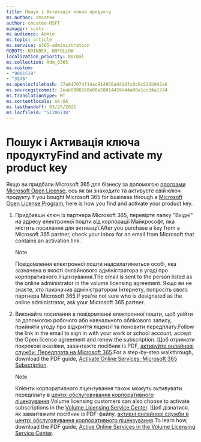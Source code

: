 ```yaml
---
title: Пошук і Активація ключа продукту
ms.author: cmcatee
author: cmcatee-MSFT
manager: scotv
ms.audience: Admin
ms.topic: article
ms.service: o365-administration
ROBOTS: NOINDEX, NOFOLLOW
localization_priority: Normal
ms.collection: Adm_O365
ms.custom:
- "9001519"
- "3576"
ms.openlocfilehash: 37a847074f14ac914950ad42dfc0c6c52db942a6
ms.sourcegitcommit: 2eab0980268e08a58014459d44a08a1cc34a17d4
ms.translationtype: MT
ms.contentlocale: uk-UA
ms.lasthandoff: 03/25/2021
ms.locfileid: "51200730"
---
```

# <a name="find-and-activate-my-product-key"></a><span data-ttu-id="496ac-102">Пошук і Активація ключа продукту</span><span class="sxs-lookup"><span data-stu-id="496ac-102">Find and activate my product key</span></span>

<span data-ttu-id="496ac-103">Якщо ви придбали Microsoft 365 для бізнесу за допомогою [програми Microsoft Open License](https://go.microsoft.com/fwlink/p/?LinkID=613298), ось як ви знаходите та активуєте свій ключ продукту.</span><span class="sxs-lookup"><span data-stu-id="496ac-103">If you bought Microsoft 365 for business through a [Microsoft Open License Program](https://go.microsoft.com/fwlink/p/?LinkID=613298), here is how you find and activate your product key.</span></span>

1. <span data-ttu-id="496ac-104">Придбавши ключ із партнера Microsoft 365, перевірте папку "Вхідні" на адресу електронної пошти від корпорації Майкрософт, яка містить посилання для активації.</span><span class="sxs-lookup"><span data-stu-id="496ac-104">After you purchase a key from a Microsoft 365 partner, check your inbox for an email from Microsoft that contains an activation link.</span></span>

    > [!NOTE]
    > <span data-ttu-id="496ac-105">Повідомлення електронної пошти надсилатиметься особі, яка зазначена в якості онлайнового адміністратора в угоді про корпоративного ліцензування.</span><span class="sxs-lookup"><span data-stu-id="496ac-105">The email is sent to the person listed as the online administrator in the volume licensing agreement.</span></span> <span data-ttu-id="496ac-106">Якщо ви не знаєте, хто призначив адміністратором Інтернету, попросіть свого партнера Microsoft 365.</span><span class="sxs-lookup"><span data-stu-id="496ac-106">If you're not sure who is designated as the online administrator, ask your Microsoft 365 partner.</span></span>
1. <span data-ttu-id="496ac-107">Виконайте посилання в повідомленні електронної пошти, щоб увійти за допомогою робочого або навчального облікового запису, прийняти угоду про відкриття ліцензії та поновити передплату.</span><span class="sxs-lookup"><span data-stu-id="496ac-107">Follow the link in the email to sign in with your work or school account, accept the Open license agreement and renew the subscription.</span></span> <span data-ttu-id="496ac-108">Щоб отримати покрокові вказівки, завантажте посібник із PDF, [активуйте онлайнові служби: Передплата на Microsoft 365](https://go.microsoft.com/fwlink/p/?LinkId=618100).</span><span class="sxs-lookup"><span data-stu-id="496ac-108">For a step-by-step walkthrough, download the PDF guide, [Activate Online Services: Microsoft 365 Subscription](https://go.microsoft.com/fwlink/p/?LinkId=618100).</span></span>

    > [!NOTE]
    > <span data-ttu-id="496ac-109">Клієнти корпоративного ліцензування також можуть активувати передплату в [центрі обслуговування корпоративного ліцензування](https://go.microsoft.com/fwlink/p/?LinkID=282016).</span><span class="sxs-lookup"><span data-stu-id="496ac-109">Volume licensing customers can also choose to activate subscriptions in the [Volume Licensing Service Center](https://go.microsoft.com/fwlink/p/?LinkID=282016).</span></span> <span data-ttu-id="496ac-110">Щоб дізнатися, як завантажити посібник із PDF-файлу, [активні онлайнові служби в центрі обслуговування корпоративного ліцензування](https://go.microsoft.com/fwlink/p/?LinkId=618096).</span><span class="sxs-lookup"><span data-stu-id="496ac-110">To learn how, download the PDF guide, [Active Online Services in the Volume Licensing Service Center](https://go.microsoft.com/fwlink/p/?LinkId=618096).</span></span>